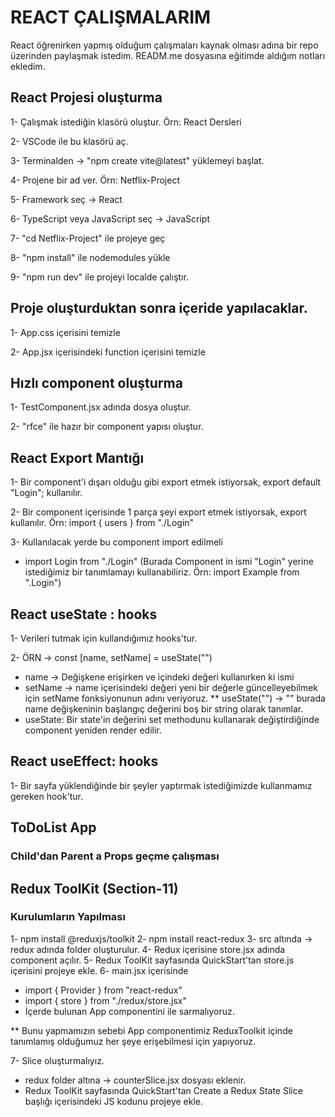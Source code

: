 # REACT ÇALIŞMALARIM

React öğrenirken yapmış olduğum çalışmaları kaynak olması adına bir repo üzerinden paylaşmak istedim. READM.me dosyasına eğitimde aldığım notları ekledim.

## React Projesi oluşturma

1- Çalışmak istediğin klasörü oluştur. Örn: React Dersleri

2- VSCode ile bu klasörü aç.

3- Terminalden -> "npm create vite@latest" yüklemeyi başlat.

4- Projene bir ad ver. Örn: Netflix-Project

5- Framework seç -> React

6- TypeScript veya JavaScript seç -> JavaScript

7- "cd Netflix-Project" ile projeye geç

8- "npm install" ile nodemodules yükle

9- "npm run dev" ile projeyi localde çalıştır.

## Proje oluşturduktan sonra içeride yapılacaklar.

1- App.css içerisini temizle

2- App.jsx içerisindeki function içerisini temizle

## Hızlı component oluşturma

1- TestComponent.jsx adında dosya oluştur.

2- "rfce" ile hazır bir component yapısı oluştur.

## React Export Mantığı

1- Bir component'i dışarı olduğu gibi export etmek istiyorsak, export default "Login"; kullanılır.

2- Bir component içerisinde 1 parça şeyi export etmek istiyorsak, export kullanılır. Örn: import { users } from "./Login"

3- Kullanılacak yerde bu component import edilmeli

- import Login from "./Login" (Burada Component in ismi "Login" yerine istediğimiz bir tanımlamayı kullanabiliriz. Örn: import Example from ".Login")

## React useState : hooks

1- Verileri tutmak için kullandığımız hooks'tur.

2- ÖRN -> const [name, setName] = useState("")

- name -> Değişkene erişirken ve içindeki değeri kullanırken ki ismi
- setName -> name içerisindeki değeri yeni bir değerle güncelleyebilmek için setName fonksiyonunun adını veriyoruz.
  \*\* useState("") -> "" burada name değişkeninin başlangıç değerini boş bir string olarak tanımlar.
- useState: Bir state'in değerini set methodunu kullanarak değiştirdiğinde component yeniden render edilir.

## React useEffect: hooks

1- Bir sayfa yüklendiğinde bir şeyler yaptırmak istediğimizde kullanmamız gereken hook'tur.

## ToDoList App

### Child'dan Parent a Props geçme çalışması

## Redux ToolKit (Section-11)

### Kurulumların Yapılması

1- npm install @reduxjs/toolkit
2- npm install react-redux
3- src altında -> redux adında folder oluşturulur.
4- Redux içerisine store.jsx adında component açılır.
5- Redux ToolKit sayfasında QuickStart'tan store.js içerisini projeye ekle.
6- main.jsx içerisinde

- import { Provider } from "react-redux"
- import { store } from "./redux/store.jsx"
- İçerde bulunan App componentini <Provider store={store} > </Provider> ile sarmalıyoruz.

\*\* Bunu yapmamızın sebebi App componentimiz ReduxToolkit içinde tanımlamış olduğumuz her şeye erişebilmesi için yapıyoruz.

7- Slice oluşturmalıyız.

- redux folder altına -> counterSlice.jsx dosyası eklenir.
- Redux ToolKit sayfasında QuickStart'tan Create a Redux State Slice başlığı içerisindeki JS kodunu projeye ekle.
